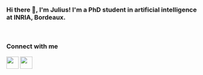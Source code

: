 ### Hi there 👋, I'm Julius! I'm a PhD student in artificial intelligence at INRIA, Bordeaux.

<br>

### Connect with me
[<img height="32" width="32" src="https://cdn.jsdelivr.net/npm/simple-icons@v5/icons/linkedin.svg" />][linkedin]
[<img height="32" width="32" src="https://cdn.jsdelivr.net/npm/simple-icons@v5/icons/maildotru.svg" />][email]


<!--
**timtody/timtody** is a ✨ _special_ ✨ repository because its `README.md` (this file) appears on your GitHub profile.

Here are some ideas to get you started:

- 🔭 I’m currently working on ...
- 🌱 I’m currently learning ...
- 👯 I’m looking to collaborate on ...
- 🤔 I’m looking for help with ...
- 💬 Ask me about ...
- 📫 How to reach me: ...
- 😄 Pronouns: ...
- ⚡ Fun fact: ...
-->


[linkedin]: https://www.linkedin.com/in/julius-taylor-478b7913a/
[email]: mailto:juliustaylor@protonmail.com
